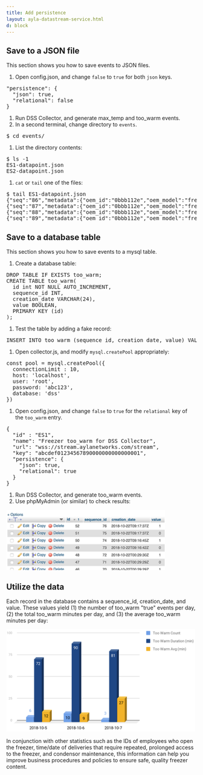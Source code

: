 ```yaml
---
title: Add persistence
layout: ayla-datastream-service.html
d: block
---
```


## Save to a JSON file

This section shows you how to save events to JSON files.

1. Open config.json, and change <code>false</code> to <code>true</code> for both <code>json</code> keys.
<pre>
"persistence": {
  "json": true,
  "relational": false
}
</pre>
1. Run DSS Collector, and generate max_temp and too_warm events.
1. In a second terminal, change directory to <code>events</code>.
<pre>$ cd events/</pre>
1. List the directory contents:
<pre>
$ ls -1
ES1-datapoint.json
ES2-datapoint.json
</pre>
1. <code>cat</code> or <code>tail</code> one of the files:
<pre>
$ tail ES1-datapoint.json 
{"seq":"86","metadata":{"oem_id":"0bbb112e","oem_model":"freezer-model","dsn":"VD0bbb112e0000011","property_name":"too_warm","display_name":"Too Warm","base_type":"boolean","event_type":"datapoint"},"datapoint":{"id":"497868f0-d5e8-11e8-0e75-3f195033d92c","created_at_from_device":null,"updated_at":"2018-10-22T10:50:27Z","created_at":"2018-10-22T10:50:27Z","user_uuid":"b95384c0-8165-11e8-929b-0a27c1b236f4","echo":false,"closed":false,"value":1,"metadata":{"key1":"","key2":""}}}
{"seq":"87","metadata":{"oem_id":"0bbb112e","oem_model":"freezer-model","dsn":"VD0bbb112e0000011","property_name":"too_warm","display_name":"Too Warm","base_type":"boolean","event_type":"datapoint"},"datapoint":{"id":"499b5a90-d5e8-11e8-6118-87a6f989b19f","created_at_from_device":null,"updated_at":"2018-10-22T10:50:27Z","created_at":"2018-10-22T10:50:27Z","user_uuid":"b95384c0-8165-11e8-929b-0a27c1b236f4","echo":false,"closed":false,"value":0,"metadata":{"key1":"","key2":""}}}
{"seq":"88","metadata":{"oem_id":"0bbb112e","oem_model":"freezer-model","dsn":"VD0bbb112e0000011","property_name":"too_warm","display_name":"Too Warm","base_type":"boolean","event_type":"datapoint"},"datapoint":{"id":"49cfb376-d5e8-11e8-5ffb-d412e49bfd18","created_at_from_device":null,"updated_at":"2018-10-22T10:50:28Z","created_at":"2018-10-22T10:50:28Z","user_uuid":"b95384c0-8165-11e8-929b-0a27c1b236f4","echo":false,"closed":false,"value":1,"metadata":{"key1":"","key2":""}}}
{"seq":"89","metadata":{"oem_id":"0bbb112e","oem_model":"freezer-model","dsn":"VD0bbb112e0000011","property_name":"too_warm","display_name":"Too Warm","base_type":"boolean","event_type":"datapoint"},"datapoint":{"id":"49f9dc8c-d5e8-11e8-64b2-2c35b108a89e","created_at_from_device":null,"updated_at":"2018-10-22T10:50:28Z","created_at":"2018-10-22T10:50:28Z","user_uuid":"b95384c0-8165-11e8-929b-0a27c1b236f4","echo":false,"closed":false,"value":0,"metadata":{"key1":"","key2":""}}}
</pre>

## Save to a database table

This section shows you how to save events to a mysql table.

1. Create a database table:
<pre>
DROP TABLE IF EXISTS too_warm;
CREATE TABLE too_warm(
  id int NOT NULL AUTO_INCREMENT,
  sequence_id INT,
  creation_date VARCHAR(24),
  value BOOLEAN,
  PRIMARY KEY (id)
);
</pre>
1. Test the table by adding a fake record:
<pre>
INSERT INTO too_warm (sequence_id, creation_date, value) VALUES ('0', '2018-10-21T21:46:22Z', '1');
</pre>
1. Open collector.js, and modify <code>mysql.createPool</code> appropriately:
<pre>
const pool = mysql.createPool({
  connectionLimit : 10,
  host: 'localhost',
  user: 'root',
  password: 'abc123',
  database: 'dss'
})
</pre>
1. Open config.json, and change <code>false</code> to <code>true</code> for the <code>relational</code> key of the <code>too_warm</code> entry.
<pre>
{
  "id" : "ES1",
  "name": "Freezer too_warm for DSS Collector",
  "url": "wss://stream.aylanetworks.com/stream",
  "key": "abcdef01234567890000000000000001",
  "persistence": {
    "json": true,
    "relational": true
  }
}
</pre>
1. Run DSS Collector, and generate too_warm events.
1. Use phpMyAdmin (or similar) to check results:
<img src="too-warm-events.png" width="420">

## Utilize the data

Each record in the database contains a sequence_id, creation_date, and value. These values yield (1) the number of too_warm "true" events per day, (2) the total too_warm minutes per day, and (3) the average too_warm minutes per day:

<img src="too-warm-chart.png" width="500">

In conjunction with other statistics such as the IDs of employees who open the freezer, time/date of deliveries that require repeated, prolonged access to the freezer, and condensor maintenance, this information can help you improve business procedures and policies to ensure safe, quality freezer content.
